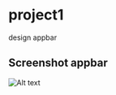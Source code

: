 ﻿# project1

design appbar

## Screenshot appbar
![Alt text](https:https://github.com/hd4y2t/flutter-appbar/blob/master/assets/ss.jpeg)

